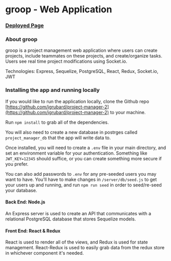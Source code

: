 # groop - Web Application

### [Deployed Page](https://groop-jg.herokuapp.com)

### About groop

groop is a project management web application where users can create projects, include teammates on these projects, and create/organize tasks. Users see real time project modifications using Socket.io.

Technologies: Express, Sequelize, PostgreSQL, React, Redux, Socket.io, JWT

### Installing the app and running locally
If you would like to run the application locally, clone the Github repo [https://github.com/jgrubard/project-manager-2](https://github.com/jgrubard/project-manager-2) to your machine.

Run `npm install` to grab all of the dependencies.

You will also need to create a new database in postrges called `project_manager_db` that the app will write data to.

Once installed, you will need to create a `.env` file in your main directory, and set an environment variable for your authentication. Something like `JWT_KEY=12345` should suffice, or you can create something more secure if you prefer.

You can also add passwords to `.env` for any pre-seeded users you may want to have. You'll have to make changes in `/server/db/seed.js` to get your users up and running, and run `npm run seed` in order to seed/re-seed your database.

#### Back End: Node.js

An Express server is used to create an API that communicates with a relational PostgreSQL database that stores Sequelize models.

#### Front End: React & Redux

React is used to render all of the views, and Redux is used for state management. React-Redux is used to easily grab data from the redux store in whichever component it's needed.